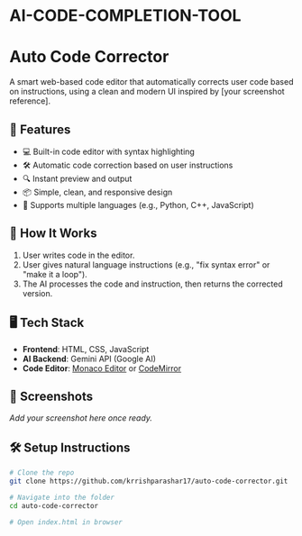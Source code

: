 # AI-CODE-COMPLETION-TOOL
# Auto Code Corrector

A smart web-based code editor that automatically corrects user code based on instructions, using a clean and modern UI inspired by [your screenshot reference].

## 🚀 Features

- 💻 Built-in code editor with syntax highlighting
- 🛠️ Automatic code correction based on user instructions
- 🔍 Instant preview and output
- 📦 Simple, clean, and responsive design
- 🎯 Supports multiple languages (e.g., Python, C++, JavaScript)

## 🧠 How It Works

1. User writes code in the editor.
2. User gives natural language instructions (e.g., "fix syntax error" or "make it a loop").
3. The AI processes the code and instruction, then returns the corrected version.

## 🖥️ Tech Stack

- **Frontend**: HTML, CSS, JavaScript
- **AI Backend**: Gemini API (Google AI)
- **Code Editor**: [Monaco Editor](https://microsoft.github.io/monaco-editor/) or [CodeMirror](https://codemirror.net/)

## 📸 Screenshots

_Add your screenshot here once ready._

## 🛠️ Setup Instructions

```bash
# Clone the repo
git clone https://github.com/krrishparashar17/auto-code-corrector.git

# Navigate into the folder
cd auto-code-corrector

# Open index.html in browser
